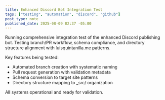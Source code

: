 ```yaml
---
title: Enhanced Discord Bot Integration Test
tags: ["testing", "automation", "discord", "github"]
post_type: note
published_date: 2025-08-09 02:37 -05:00
---
```


Running comprehensive integration test of the enhanced Discord publishing bot. Testing branch/PR workflow, schema compliance, and directory structure alignment with luisquintanilla.me patterns.

Key features being tested:
- Automated branch creation with systematic naming
- Pull request generation with validation metadata
- Schema conversion to target site patterns
- Directory structure mapping to _src/ organization

All systems operational and ready for validation.